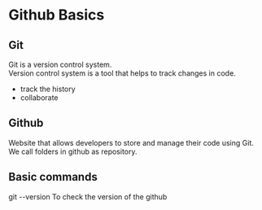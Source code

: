 # Github Basics
## Git
Git is a version control system.<br>
Version control system is a tool that helps to track changes in code.<br>

- track the history
- collaborate

## Github
Website that allows developers to store and manage their code using Git.<br>
We call folders in github as repository.

## Basic commands
git --version   To check the version of the github
